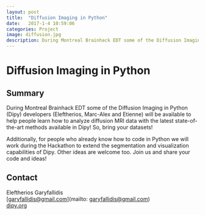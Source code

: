 ```yaml
---
layout: post
title:  "Diffusion Imaging in Python"
date:   2017-1-4 10:59:06
categories: Project
image: diffusion.jpg
description: During Montreal Brainhack EDT some of the Diffusion Imaging in Python 
---
```

# Diffusion Imaging in Python

## Summary
During Montreal Brainhack EDT some of the Diffusion Imaging in Python (Dipy) developers (Eleftherios, Marc-Alex and Etienne) will be available to help people learn how to analyze diffusion MRI data with the latest state-of-the-art methods available in Dipy! So, bring your datasets!

Additionally, for people who already know how to code in Python we will work during the Hackathon to extend the segmentation and visualization capabilities of Dipy. Other ideas are welcome too. Join us and share your code and ideas!

## Contact  
Eleftherios Garyfallidis  
[garyfallidis@gmail.com](mailto: garyfallidis@gmail.com)  
[dipy.org](dipy.org)  
